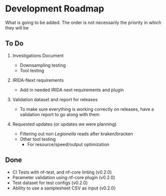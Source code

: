 # Development Roadmap

What is going to be added. The order is not necessarily the priority in which they will be

## To Do

1. Investigations Document

   - Downsampling testing
   - Tool testing

2. IRIDA-Next requirements

   - Add in needed IRIDA next requirements and plugin

3. Validation dataset and report for releases

   - To make sure everything is working correctly on releases, have a validation report to go along with them

4. Requested updates (or updates we were planning)
   - Filtering out non _Legionella_ reads after kraken/bracken
   - Other tool testing
     - For resource/speed/output optimization

## Done

- CI Tests with nf-test, and nf-core linting (v0.2.0)
- Parameter validation using nf-core plugin (v0.2.0)
- Test dataset for test configs (v0.2.0)
- Ability to use a samplesheet CSV as input (v0.2.0)
